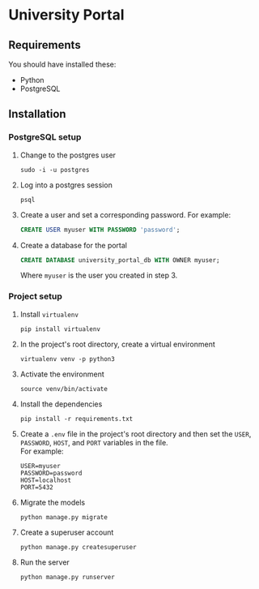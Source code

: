 # University Portal

## Requirements
You should have installed these:
- Python
- PostgreSQL

## Installation
### PostgreSQL setup
1. Change to the postgres user
    ```shell
    sudo -i -u postgres
    ```
2. Log into a postgres session
    ```shell
    psql
    ```
3. Create a user and set a corresponding password. For example:
    ```sql
    CREATE USER myuser WITH PASSWORD 'password';
    ```
4. Create a database for the portal
    ```sql
    CREATE DATABASE university_portal_db WITH OWNER myuser;
    ```
    Where `myuser` is the user you created in step 3.

### Project setup
1. Install `virtualenv`
    ```shell
    pip install virtualenv
    ```
2. In the project's root directory, create a virtual environment
    ```shell
    virtualenv venv -p python3
    ```
3. Activate the environment
    ```shell
    source venv/bin/activate
    ```
4. Install the dependencies
    ```shell
    pip install -r requirements.txt
    ```
5.  Create a `.env` file in the project's root directory and then set the `USER`, `PASSWORD`, `HOST`, and `PORT` variables in the file.  
    For example:
    ```shell
    USER=myuser
    PASSWORD=password
    HOST=localhost
    PORT=5432
    ```
6. Migrate the models
    ```shell
    python manage.py migrate
    ```
7. Create a superuser account
    ```shell
    python manage.py createsuperuser
    ```
7. Run the server
    ```shell
    python manage.py runserver
    ```

